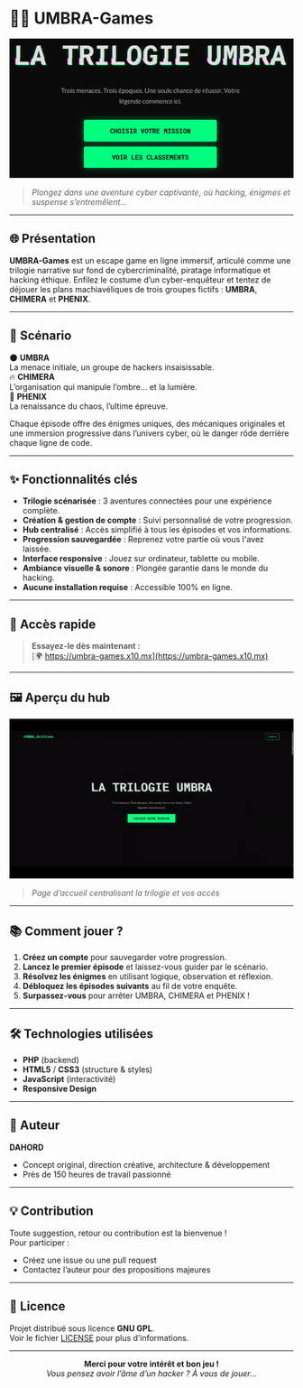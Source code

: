 # 🕵️‍♂️ UMBRA-Games

![UMBRA-Games Banner](./assets/banner.png)

> _Plongez dans une aventure cyber captivante, où hacking, énigmes et suspense s’entremêlent…_

---

## 🌐 Présentation

**UMBRA-Games** est un escape game en ligne immersif, articulé comme une trilogie narrative sur fond de cybercriminalité, piratage informatique et hacking éthique. Enfilez le costume d’un cyber-enquêteur et tentez de déjouer les plans machiavéliques de trois groupes fictifs : **UMBRA**, **CHIMERA** et **PHENIX**.

---

## 🚦 Scénario

🌑 **UMBRA**  
La menace initiale, un groupe de hackers insaisissable.  
🔥 **CHIMERA**  
L’organisation qui manipule l’ombre… et la lumière.  
🦅 **PHENIX**  
La renaissance du chaos, l’ultime épreuve.

Chaque épisode offre des énigmes uniques, des mécaniques originales et une immersion progressive dans l’univers cyber, où le danger rôde derrière chaque ligne de code.

---

## ✨ Fonctionnalités clés

- **Trilogie scénarisée** : 3 aventures connectées pour une expérience complète.
- **Création & gestion de compte** : Suivi personnalisé de votre progression.
- **Hub centralisé** : Accès simplifié à tous les épisodes et vos informations.
- **Progression sauvegardée** : Reprenez votre partie où vous l'avez laissée.
- **Interface responsive** : Jouez sur ordinateur, tablette ou mobile.
- **Ambiance visuelle & sonore** : Plongée garantie dans le monde du hacking.
- **Aucune installation requise** : Accessible 100% en ligne.

---

## 🚀 Accès rapide

> **Essayez-le dès maintenant :**  
> [🌍 https://umbra-games.x10.mx](https://umbra-games.x10.mx)

---

## 🖼️ Aperçu du hub

![Hub Central](./assets/capture_hub.gif)

> _Page d’accueil centralisant la trilogie et vos accès_

---

## 📚 Comment jouer ?

1. **Créez un compte** pour sauvegarder votre progression.
2. **Lancez le premier épisode** et laissez-vous guider par le scénario.
3. **Résolvez les énigmes** en utilisant logique, observation et réflexion.
4. **Débloquez les épisodes suivants** au fil de votre enquête.
5. **Surpassez-vous** pour arrêter UMBRA, CHIMERA et PHENIX !

---

## 🛠️ Technologies utilisées

- **PHP** (backend)
- **HTML5** / **CSS3** (structure & styles)
- **JavaScript** (interactivité)
- **Responsive Design**

---

## 👤 Auteur

**DAHORD**

- Concept original, direction créative, architecture & développement
- Près de 150 heures de travail passionné

---

## 💡 Contribution

Toute suggestion, retour ou contribution est la bienvenue !  
Pour participer :

- Créez une issue ou une pull request
- Contactez l’auteur pour des propositions majeures

---

## 📄 Licence

Projet distribué sous licence **GNU GPL**.  
Voir le fichier [LICENSE](LICENSE) pour plus d’informations.

---

<p align="center">
  <b>Merci pour votre intérêt et bon jeu !</b><br>
  <i>Vous pensez avoir l’âme d’un hacker ? À vous de jouer…</i>
</p>
